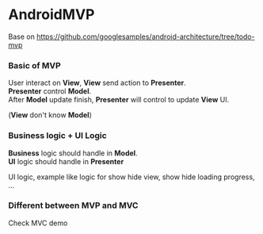 # AndroidMVP

Base on
https://github.com/googlesamples/android-architecture/tree/todo-mvp

### Basic of MVP
User interact on **View**, **View** send action to **Presenter**.  
**Presenter** control **Model**.  
After **Model** update finish, **Presenter** will control to update **View** UI.  

(**View** don't know **Model**)

### Business logic + UI Logic

**Business** logic should handle in **Model**.   
**UI** logic should handle in **Presenter**  

UI logic, example like logic for show hide view, show hide loading progress, ...

### Different between MVP and MVC
Check MVC demo